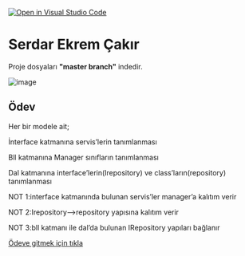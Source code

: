 [![Open in Visual Studio Code](https://classroom.github.com/assets/open-in-vscode-c66648af7eb3fe8bc4f294546bfd86ef473780cde1dea487d3c4ff354943c9ae.svg)](https://classroom.github.com/online_ide?assignment_repo_id=7700637&assignment_repo_type=AssignmentRepo)

# Serdar Ekrem Çakır

Proje dosyaları __"master branch"__ indedir.

![image](https://user-images.githubusercontent.com/75527964/169394457-c84ca8ec-f35b-4fb7-bae1-be297ba6952b.png)

## Ödev

Her bir modele ait;

İnterface katmanına servis’lerin tanımlanması

Bll katmanına Manager sınıfların tanımlanması

Dal katmanına interface’lerin(Irepository) ve class’ların(repository) tanımlanması

NOT 1:interface katmanında bulunan servis’ler manager’a kalıtım verir

NOT 2:Irepository—>repository yapısına kalıtım verir

NOT 3:bll katmanı ile dal’da bulunan IRepository yapıları bağlanır

[Ödeve gitmek için tıkla](https://github.com/GelecekVarlik-FullStack-Bootcamp/odev-2-serdarekremcakir/tree/master)

